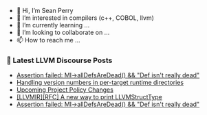 - 👋 Hi, I’m Sean Perry
- 👀 I’m interested in compilers (c++, COBOL, llvm)
- 🌱 I’m currently learning ...
- 💞️ I’m looking to collaborate on ...
- 📫 How to reach me ...

<!---
s66perry/s66perry is a ✨ special ✨ repository because its `README.md` (this file) appears on your GitHub profile.
You can click the Preview link to take a look at your changes.
--->
### 📕 Latest LLVM Discourse Posts

<!-- DISCOURSE-LLVM:START -->
- [Assertion failed: MI-&gt;allDefsAreDead&lpar;&rpar; &amp;&amp; &quot;Def isn&#39;t really dead&quot;](https://discourse.llvm.org/t/assertion-failed-mi-alldefsaredead-def-isnt-really-dead/62754#post_2)
- [Handling version numbers in per-target runtime directories](https://discourse.llvm.org/t/handling-version-numbers-in-per-target-runtime-directories/62717#post_6)
- [Upcoming Project Policy Changes](https://discourse.llvm.org/t/upcoming-project-policy-changes/62637?page=2#post_26)
- [[LLVMIR][RFC] A new way to print LLVMStructType](https://discourse.llvm.org/t/llvmir-rfc-a-new-way-to-print-llvmstructtype/62756#post_1)
- [Assertion failed: MI-&gt;allDefsAreDead&lpar;&rpar; &amp;&amp; &quot;Def isn&#39;t really dead&quot;](https://discourse.llvm.org/t/assertion-failed-mi-alldefsaredead-def-isnt-really-dead/62754#post_1)
<!-- DISCOURSE-LLVM:END -->
